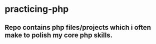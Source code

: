 # practicing-php

## Repo contains php files/projects which i often make to polish my core php skills.
